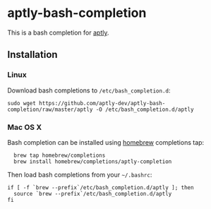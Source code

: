 aptly-bash-completion
=====================

This is a bash completion for [aptly](http://www.aptly.info/).

## Installation

### Linux

Download bash completions to `/etc/bash_completion.d`:

    sudo wget https://github.com/aptly-dev/aptly-bash-completion/raw/master/aptly -O /etc/bash_completion.d/aptly

### Mac OS X

Bash completion can be installed using [homebrew](http://brew.sh/) completions tap:

      brew tap homebrew/completions
      brew install homebrew/completions/aptly-completion
  
Then load bash completions from your `~/.bashrc`:

    if [ -f `brew --prefix`/etc/bash_completion.d/aptly ]; then
      source `brew --prefix`/etc/bash_completion.d/aptly
    fi
